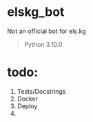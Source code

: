 # elskg_bot

Not an official bot for els.kg

> Python 3.10.0

# todo:
1. Tests/Docstrings
2. Docker
3. Deploy
4. 
